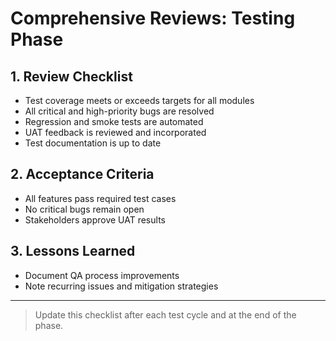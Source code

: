 # Comprehensive Reviews: Testing Phase

## 1. Review Checklist
- Test coverage meets or exceeds targets for all modules
- All critical and high-priority bugs are resolved
- Regression and smoke tests are automated
- UAT feedback is reviewed and incorporated
- Test documentation is up to date

## 2. Acceptance Criteria
- All features pass required test cases
- No critical bugs remain open
- Stakeholders approve UAT results

## 3. Lessons Learned
- Document QA process improvements
- Note recurring issues and mitigation strategies

---

> Update this checklist after each test cycle and at the end of the phase.

